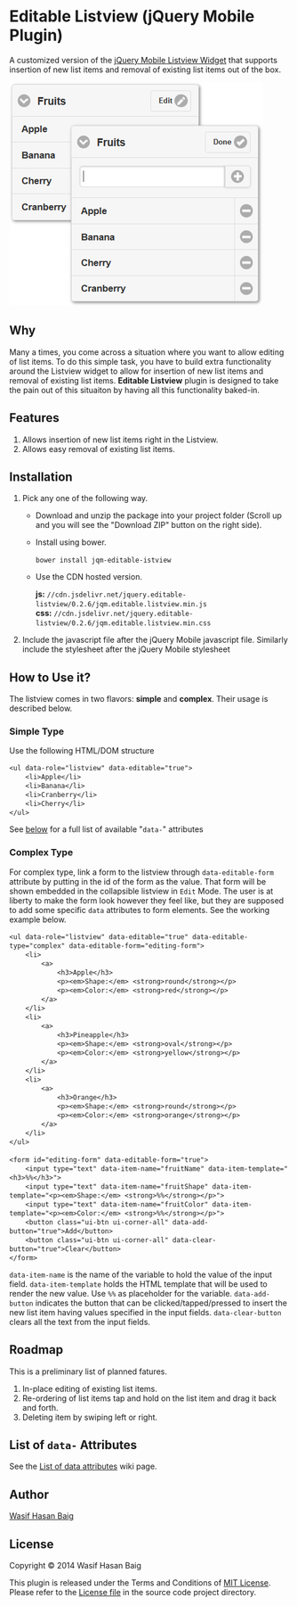 Editable Listview (jQuery Mobile Plugin)
========================================
A customized version of the [jQuery Mobile Listview Widget](http://demos.jquerymobile.com/1.4.2/listview/) that supports insertion of new list items and removal of existing list items out of the box.

![Editable Listview Plugin](editable-listview.png?raw=true)

## Why
Many a times, you come across a situation where you want to allow editing of list items. To do this simple task, you have to build extra functionality around the Listview widget to allow for insertion of new list items and removal of existing list items. **Editable Listview** plugin is designed to take the pain out of this situaiton by having all this functionality baked-in.

## Features

1. Allows insertion of new list items right in the Listview.
2. Allows easy removal of existing list items.

## Installation
1. Pick any one of the following way.

    * Download and unzip the package into your project folder (Scroll up and you will see the "Download ZIP" button on the right side).

    * Install using bower.
    
        `bower install jqm-editable-istview`
    
    * Use the CDN hosted version.

        __js:__ `//cdn.jsdelivr.net/jquery.editable-listview/0.2.6/jqm.editable.listview.min.js`  
        __css:__ `//cdn.jsdelivr.net/jquery.editable-listview/0.2.6/jqm.editable.listview.min.css`

2. Include the javascript file after the jQuery Mobile javascript file. Similarly include the stylesheet after the jQuery Mobile stylesheet

## How to Use it?
The listview comes in two flavors: __simple__ and __complex__. Their usage is described below.

### Simple Type
Use the following HTML/DOM structure

```
<ul data-role="listview" data-editable="true">
    <li>Apple</li>
    <li>Banana</li>
    <li>Cranberry</li>
    <li>Cherry</li>
</ul>
```

See [below](#attributes) for a full list of available "`data-`" attributes

### Complex Type
For complex type, link a form to the listview through `data-editable-form` attribute by putting in the id of the form as the value. That form will be shown embedded in the collapsible listview in `Edit` Mode. The user is at liberty to make the form look however they feel like, but they are supposed to add some specific `data` attributes to form elements. See the working example below.

```
<ul data-role="listview" data-editable="true" data-editable-type="complex" data-editable-form="editing-form">
    <li>
        <a>
            <h3>Apple</h3>
            <p><em>Shape:</em> <strong>round</strong></p>
            <p><em>Color:</em> <strong>red</strong></p>
        </a>
    </li>
    <li>
        <a>
            <h3>Pineapple</h3>
            <p><em>Shape:</em> <strong>oval</strong></p>
            <p><em>Color:</em> <strong>yellow</strong></p>
        </a>
    </li>
    <li>
        <a>
            <h3>Orange</h3>
            <p><em>Shape:</em> <strong>round</strong></p>
            <p><em>Color:</em> <strong>orange</strong></p>
        </a>
    </li>
</ul>

<form id="editing-form" data-editable-form="true">
    <input type="text" data-item-name="fruitName" data-item-template="<h3>%%</h3>">
    <input type="text" data-item-name="fruitShape" data-item-template="<p><em>Shape:</em> <strong>%%</strong></p>">
    <input type="text" data-item-name="fruitColor" data-item-template="<p><em>Color:</em> <strong>%%</strong></p>">
    <button class="ui-btn ui-corner-all" data-add-button="true">Add</button>
    <button class="ui-btn ui-corner-all" data-clear-button="true">Clear</button>
</form>
```

`data-item-name` is the name of the variable to hold the value of the input field. `data-item-template` holds the HTML template that will be used to render the new value. Use `%%` as placeholder for the variable. `data-add-button` indicates the button that can be clicked/tapped/pressed to insert the new list item having values specified in the input fields. `data-clear-button` clears all the text from the input fields.

## Roadmap
This is a preliminary list of planned fatures.

1. In-place editing of existing list items.
2. Re-ordering of list items tap and hold on the list item and drag it back and forth.
3. Deleting item by swiping left or right.

## List of `data-` Attributes<a name="attributes"></a>
See the [List of data attributes](https://github.com/baig/jquerymobile-editablelistview/wiki/List-of-data-attributes) wiki page.
    

## Author
[Wasif Hasan Baig](https://twitter.com/wasifhasanbaig)

## License
Copyright &copy; 2014 Wasif Hasan Baig

This plugin is released under the Terms and Conditions of [MIT License](http://opensource.org/licenses/MIT). Please refer to the [License file](https://github.com/baig/jquerymobile-editablelistview/blob/master/LICENSE.txt) in the source code project directory.
